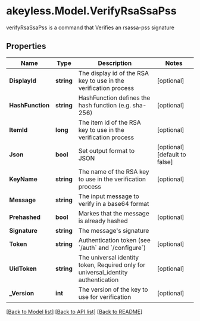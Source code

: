 # akeyless.Model.VerifyRsaSsaPss
verifyRsaSsaPss is a command that Verifies an rsassa-pss signature

## Properties

Name | Type | Description | Notes
------------ | ------------- | ------------- | -------------
**DisplayId** | **string** | The display id of the RSA key to use in the verification process | [optional] 
**HashFunction** | **string** | HashFunction defines the hash function (e.g. sha-256) | [optional] 
**ItemId** | **long** | The item id of the RSA key to use in the verification process | [optional] 
**Json** | **bool** | Set output format to JSON | [optional] [default to false]
**KeyName** | **string** | The name of the RSA key to use in the verification process | [optional] 
**Message** | **string** | The input message to verify in a base64 format | 
**Prehashed** | **bool** | Markes that the message is already hashed | [optional] 
**Signature** | **string** | The message&#39;s signature | 
**Token** | **string** | Authentication token (see &#x60;/auth&#x60; and &#x60;/configure&#x60;) | [optional] 
**UidToken** | **string** | The universal identity token, Required only for universal_identity authentication | [optional] 
**_Version** | **int** | The version of the key to use for verification | [optional] 

[[Back to Model list]](../README.md#documentation-for-models) [[Back to API list]](../README.md#documentation-for-api-endpoints) [[Back to README]](../README.md)

